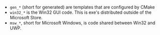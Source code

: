 - `gen_*` (short for generated) are templates that are configured by CMake
- `win32_*` is the Win32 GUI code. This is exe's distributed outside of the Microsoft Store.
- `msw_*`, short for Microsoft Windows, is code shared between Win32 and UWP.
